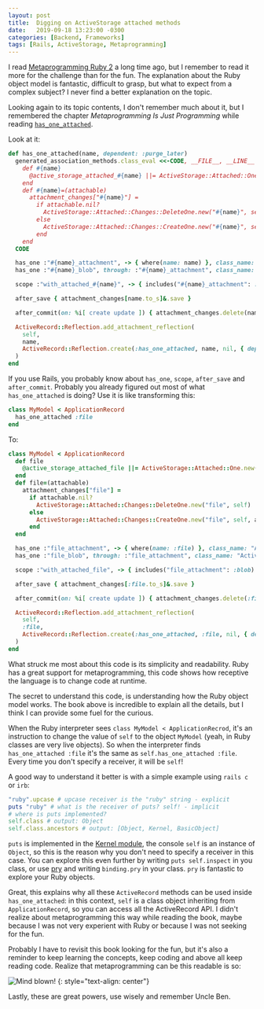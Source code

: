 ```yaml
---
layout: post
title:  Digging on ActiveStorage attached methods
date:   2019-09-18 13:23:00 -0300
categories: [Backend, Frameworks]
tags: [Rails, ActiveStorage, Metaprogramming]
---
```

I read [Metaprogramming Ruby 2](https://pragprog.com/book/ppmetr2/metaprogramming-ruby-2) a long time ago, but I
remember to read it more for the challenge than for the fun. The explanation about the Ruby object model is fantastic,
difficult to grasp, but what to expect from a complex subject? I never find a better explanation on the topic.

Looking again to its topic contents, I don't remember much about it, but I remembered the chapter *Metaprogramming Is
Just Programming* while reading [`has_one_attached`](https://github.com/rails/rails/blob/master/activestorage/lib/active_storage/attached/model.rb#L35).

Look at it:

```ruby
def has_one_attached(name, dependent: :purge_later)
  generated_association_methods.class_eval <<-CODE, __FILE__, __LINE__ + 1
    def #{name}
      @active_storage_attached_#{name} ||= ActiveStorage::Attached::One.new("#{name}", self)
    end
    def #{name}=(attachable)
      attachment_changes["#{name}"] =
        if attachable.nil?
          ActiveStorage::Attached::Changes::DeleteOne.new("#{name}", self)
        else
          ActiveStorage::Attached::Changes::CreateOne.new("#{name}", self, attachable)
        end
    end
  CODE

  has_one :"#{name}_attachment", -> { where(name: name) }, class_name: "ActiveStorage::Attachment", as: :record, inverse_of: :record, dependent: :destroy
  has_one :"#{name}_blob", through: :"#{name}_attachment", class_name: "ActiveStorage::Blob", source: :blob

  scope :"with_attached_#{name}", -> { includes("#{name}_attachment": :blob) }

  after_save { attachment_changes[name.to_s]&.save }

  after_commit(on: %i[ create update ]) { attachment_changes.delete(name.to_s).try(:upload) }

  ActiveRecord::Reflection.add_attachment_reflection(
    self,
    name,
    ActiveRecord::Reflection.create(:has_one_attached, name, nil, { dependent: dependent }, self)
  )
end
```

If you use Rails, you probably know about `has_one`, `scope`, `after_save` and `after_commit`. Probably you already
figured out most of what `has_one_attached` is doing? Use it is like transforming this:

```ruby
class MyModel < ApplicationRecord
  has_one_attached :file
end
```

To:

```ruby
class MyModel < ApplicationRecord
  def file
    @active_storage_attached_file ||= ActiveStorage::Attached::One.new("file", self)
  end
  def file=(attachable)
    attachment_changes["file"] =
      if attachable.nil?
        ActiveStorage::Attached::Changes::DeleteOne.new("file", self)
      else
        ActiveStorage::Attached::Changes::CreateOne.new("file", self, attachable)
      end
  end

  has_one :"file_attachment", -> { where(name: :file) }, class_name: "ActiveStorage::Attachment", as: :record, inverse_of: :record, dependent: :destroy
  has_one :"file_blob", through: :"file_attachment", class_name: "ActiveStorage::Blob", source: :blob

  scope :"with_attached_file", -> { includes("file_attachment": :blob) }

  after_save { attachment_changes[:file.to_s]&.save }

  after_commit(on: %i[ create update ]) { attachment_changes.delete(:file.to_s).try(:upload) }

  ActiveRecord::Reflection.add_attachment_reflection(
    self,
    :file,
    ActiveRecord::Reflection.create(:has_one_attached, :file, nil, { dependent: dependent }, self)
  )
end
```

What struck me most about this code is its simplicity and readability. Ruby has a great support for metaprogramming,
this code shows how receptive the language is to change code at runtime.

The secret to understand this code, is understanding how the Ruby object model works. The book above is incredible to
explain all the details, but I think I can provide some fuel for the curious.

When the Ruby interpreter sees `class MyModel < ApplicationRecrod`, it's an instruction to change the value of `self` to
the object `MyModel` (yeah, in Ruby classes are very live objects). So when the interpreter finds
`has_one_attached :file` it's the same as `self.has_one_attached :file`. Every time you don't specify a receiver, it
will be `self`!

A good way to understand it better is with a simple example using `rails c` or `irb`:

```ruby
"ruby".upcase # upcase receiver is the "ruby" string - explicit
puts "ruby" # what is the receiver of puts? self! - implicit
# where is puts implemented?
self.class # output: Object
self.class.ancestors # output: [Object, Kernel, BasicObject]
```

`puts` is implemented in the [Kernel module](https://ruby-doc.org/core-2.6.4/Kernel.html#method-i-puts), the console
`self` is an instance of `Object`, so this is the reason why you don't need to specify a receiver in this case. You can
explore this even further by writing `puts self.inspect` in you class, or use [pry](http://pryrepl.org/) and writing
`binding.pry` in your class. `pry` is fantastic to explore your Ruby objects.

Great, this explains why all these `ActiveRecord` methods can be used inside `has_one_attached`: in this context, `self`
is a class object inheriting from `ApplicationRecord`, so you can access all the ActiveRecord API. I didn't realize
about metaprogramming this way while reading the book, maybe because I was not very experient with Ruby or because I was
not seeking for the fun.

Probably I have to revisit this book looking for the fun, but it's also a reminder to keep learning the concepts, keep
coding and above all keep reading code. Realize that metaprogramming can be this readable is so:

![Mind blown!](/assets/images/mind-blown.gif)
{: style="text-align: center"}

Lastly, these are great powers, use wisely and remember Uncle Ben.

